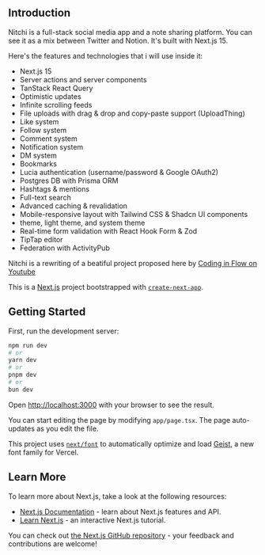 ## Introduction

Nitchi is a full-stack social media app and a note sharing platform. You can see it as a mix between Twitter and Notion. It's built with Next.js 15. 

Here's the features and technologies that i will use inside it:

- Next.js 15
- Server actions and server components
- TanStack React Query
- Optimistic updates
- Infinite scrolling feeds
- File uploads with drag & drop and copy-paste support (UploadThing)
- Like system
- Follow system
- Comment system
- Notification system
- DM system 
- Bookmarks
- Lucia authentication (username/password & Google OAuth2)
- Postgres DB with Prisma ORM
- Hashtags & mentions
- Full-text search
- Advanced caching & revalidation
- Mobile-responsive layout with Tailwind CSS & Shadcn UI components
-  theme, light theme, and system theme
- Real-time form validation with React Hook Form & Zod
- TipTap editor
- Federation with ActivityPub

Nitchi is a rewriting of a beatiful project proposed here by [Coding in Flow on Youtube](https://www.youtube.com/watch?v=TyV12oBDsYI&t=9311s)

This is a [Next.js](https://nextjs.org) project bootstrapped with [`create-next-app`](https://nextjs.org/docs/app/api-reference/cli/create-next-app). 

## Getting Started

First, run the development server:

```bash
npm run dev
# or
yarn dev
# or
pnpm dev
# or
bun dev
```

Open [http://localhost:3000](http://localhost:3000) with your browser to see the result.

You can start editing the page by modifying `app/page.tsx`. The page auto-updates as you edit the file.

This project uses [`next/font`](https://nextjs.org/docs/app/building-your-application/optimizing/fonts) to automatically optimize and load [Geist](https://vercel.com/font), a new font family for Vercel.

## Learn More

To learn more about Next.js, take a look at the following resources:

- [Next.js Documentation](https://nextjs.org/docs) - learn about Next.js features and API.
- [Learn Next.js](https://nextjs.org/learn) - an interactive Next.js tutorial.

You can check out [the Next.js GitHub repository](https://github.com/vercel/next.js) - your feedback and contributions are welcome!
